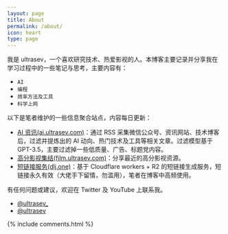 ```yaml
---
layout: page
title: About
permalink: /about/
icon: heart
type: page
---
```


我是 ultrasev，一个喜欢研究技术、热爱影视的人。本博客主要记录并分享我在学习过程中的一些笔记与思考，主要内容有：

* `AI`
* `编程`
* `效率方法及工具` 
* `科学上网`

以下是笔者维护的一些信息聚合站点，内容每日更新：
- [AI 资讯(ai.ultrasev.com)](https://ai.ultrasev.com)：通过 RSS 采集微信公众号、资讯网站、技术博客后，过滤并提炼出的 AI 动向、热门技术及工具等相关文章。过滤模型基于 GPT-3.5，主要过滤掉一些低质量、广告、标题党内容。
- [高分影视集结(film.ultrasev.com)](https://film.ultrasev.com)：分享最近的高分影视资源。
- [短链接服务(dlj.one)](https://dlj.one)：基于 Cloudflare workers + R2 的短链接生成服务，短链接永久有效（大佬手下留情，勿滥用），笔者在博客中高频使用。

有任何问题或建议，欢迎在 Twitter 及 YouTube 上联系我。

- <i style="color: #1da1f2; font-size: 1.2em;" class="fa-brands fa-twitter" aria-hidden="true"></i>  [@ultrasev_](https://twitter.com/ultrasev_)
- <i style="color: #ff0000; font-size: 1.2em;" class="fa-brands fa-youtube" aria-hidden="true"></i> [@ultrasev](https://www.youtube.com/channel/UCt0Op8mQvqwjp18B8vNPjzg)


<!-- 自 2023 年 07 月 14 日起，本站已运行 <span id="days"></span> 天，截至 {{ site.time | date: "%Y 年 %m 月 %d 日" }}，写了博文 {{ site.posts.size }} 篇，{% assign count = 0 %}{% for post in site.posts %}{% assign single_count = post.content | strip_html | strip_newlines | remove: ' ' | size %}{% assign count = count | plus: single_count %}{% endfor %}{% if count > 10000 %}{{ count | divided_by: 10000 }} 万 {{ count | modulo: 10000 }}{% else %}{{ count }}{% endif %} 字。  -->


<!-- 若您觉得本博客所创造的内容对您有所帮助，可考虑略表心意，支持一下。

{% include reward.html %} -->

{% include comments.html %}

<script>
var days = 0, daysMax = Math.floor((Date.now() / 1000 - {{ "2016-07-07" | date: "%s" }}) / (60 * 60 * 24));
(function daysCount(){
    if(days > daysMax){
        document.getElementById('days').innerHTML = daysMax;
        return;
    } else {
        document.getElementById('days').innerHTML = days;
        days += 10;
        setTimeout(daysCount, 1); 
    }
})();
</script>
